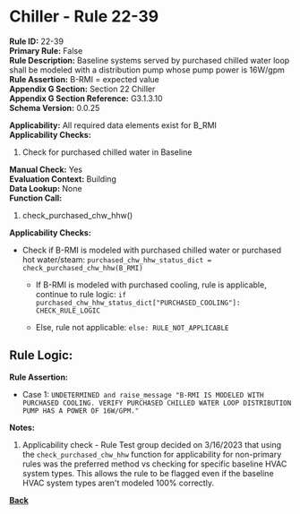 
# Chiller - Rule 22-39  

**Rule ID:** 22-39  
**Primary Rule:** False  
**Rule Description:** Baseline systems served by purchased chilled water loop shall be modeled with a distribution pump whose pump power is 16W/gpm
**Rule Assertion:** B-RMI = expected value  
**Appendix G Section:** Section 22 Chiller  
**Appendix G Section Reference:** G3.1.3.10  
**Schema Version:** 0.0.25 

**Applicability:** All required data elements exist for B_RMI  
**Applicability Checks:**  

1. Check for purchased chilled water in Baseline

**Manual Check:** Yes  
**Evaluation Context:** Building  
**Data Lookup:** None  
**Function Call:** 

1. check_purchased_chw_hhw()


**Applicability Checks:**

- Check if B-RMI is modeled with purchased chilled water or purchased hot water/steam: `purchased_chw_hhw_status_dict = check_purchased_chw_hhw(B_RMI)`

  - If B-RMI is modeled with purchased cooling, rule is applicable, continue to rule logic: `if purchased_chw_hhw_status_dict["PURCHASED_COOLING"]: CHECK_RULE_LOGIC`

  - Else, rule not applicable: `else: RULE_NOT_APPLICABLE`

## Rule Logic:  


**Rule Assertion:**

- Case 1:  `UNDETERMINED and raise_message "B-RMI IS MODELED WITH PURCHASED COOLING. VERIFY PURCHASED CHILLED WATER LOOP DISTRIBUTION PUMP HAS A POWER OF 16W/GPM."`


**Notes:**
1.  Applicability check - Rule Test group decided on 3/16/2023 that using the `check_purchased_chw_hhw` function for applicability for non-primary rules was the preferred method vs checking for specific baseline HVAC system types.  This allows the rule to be flagged even if the baseline HVAC system types aren't modeled 100% correctly.

**[Back](../_toc.md)**
